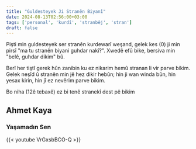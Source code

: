 ```yaml
---
title: "Guldesteyek Ji Stranên Biyanî"
date: 2024-08-13T02:56:00+03:00
tags: ['personal', 'kurdî', 'stranbêj', 'stran']
draft: false
---
```


Pişti min guldesteyek ser stranên kurdewarî weşand, gelek kes (0) ji min pirsî "ma tu stranên biyani guhdar nakî?".
Xwedê efû bike, bersiva min "belê, guhdar dikim" bû. 

Berî her tiştî gerek hûn zanibin ku ez nikarim hemû stranan li vir parve bikim. 
Gelek neşîd û stranên min jê hez dikir hebûn; hin ji wan winda bûn, hin yesax kirin, hin jî ez nevêrim parve bikim.

Bo niha (12ê tebaxê) ez bi tenê stranekî dest pê bikim

## Ahmet Kaya
### Yaşamadın Sen
{{< youtube VrGxsbBCO-Q >}}

<!--
Johnny Paycheck
Someone to give my love to
I'll be hating you

Alpay
Fabrika kızı
Yanımda Kal
 -->